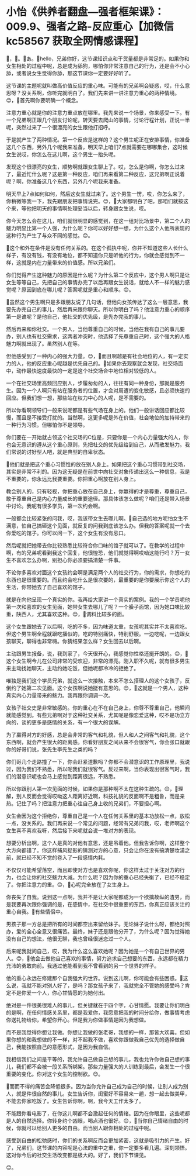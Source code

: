 # 小怡《供养者翻盘—强者框架课》：009.9、强者之路-反应重心【加微信 kc58567 获取全网情感课程】

🎼，🎼。🎼あ。🎼hello，兄弟你好，这节课知识点和干货量都是非常足的。如果你和女生相处的过程中呢，总是成为舔狗，哪怕你非常注意自己的行为，还是会不小心舔，或者说女生觉得你舔，那这节课你一定要好好听了。

这节课的主题呢就叫做高价值反应的重心味。可能有的兄弟啊会疑惑，哎，什么意思呀？没关系啊，你听完就明白了。我们先来讲一讲注意力重心的两种情境。😊，🎼首先啊你要明确一个概念。

注意力重心就是你的注意力重点放在哪里。我先来说一个场景，你来感受一下。有一个兄弟啊正跟几个朋友讨论呢，转天要去爬山的事情，讨论行程计划，正说一半呢，突然过来了一个很漂亮的女生跟他打招呼。

于是就产生了两种情况。第一个反应是这样的？这个男生呢正在安排事情，你准备这几个东西，另外几个呢我来准备，明天早上咱们7点就需要在哪哪集合，这时候女生说哎，你怎么在这儿啊，这个男生一抬头呢。

发现这个很漂亮的女生，顺势啊就跟女生聊上了。哎，怎么是你啊，你怎么过来了，最近忙什么呢？这是第一种反应，咱们再来看第二种反应，这兄弟啊正说着呢？啊，你准备这几个东西，另外几个呢我来准备。

明天早上7点如何如何，然后这女生就过来了。这个男生一愣，哎，你怎么来了，你稍微等我一下，我先跟朋友把事情说完。😊，🎼大家都明白了吧，那咱们就按这个来，等他把明天的事情啊处理妥当以后，转身跟女生说，哎。

你今天怎么会在这儿，咱们就很明显的感觉到，在这一组对比场景中，第二个人的魅力明显比第一个人强，为什么呢？你可以好好想一想，为什么这个人他所表现的这种行为产生了与众不同的感觉。😊。

🎼这个和外在条件是没有任何关系的。在这个孤执中呢，你并不知道这些人长什么样子，有没有钱，有没有地位，都不知道你只是听他的行为，你就会感觉到不一样，这就是内在力量带来的价值感。所以兄弟们。

你们觉得产生这种魅力的原因是什么呢？为什么第二个反应中，这个男人啊只是让女生等等自己，先把自己的事情办完了以后再跟女生说话，就给人不一样的魅力感觉呢？原因到底在哪儿呢？答案呢就是重心和顺序。😊。

🎼虽然这个男生啊只是多跟朋友说了几句话，但他向女孩传达了这么一层意思，我要先办完自己的事儿，然后再来跟你聊天。所以你明白了吗？他注意力重心的顺序第一是谁呢？是他自己，他社交的优先级，是先办完我的事儿。

然后再来和你社交。一个男人，当他尊重自己的时候，当他在我有自己的事儿要办，别人也有社交需求，这两者冲突时，他选择了先尊重自己时，这个强大的人格魅力啊就出现了。虽然别人在等。

但他感受到了一种内心的强大力量。😊，🎼而且啊越是有社会地位的人，有一定实力的人，他的反应重心呢越是优先自己的。🎼如果你去观察就会发现，社交场面中，动作最快速度最快的一定是这个社交场合中地位相对较低的人。

一个在社交场里高频回应别人，步履匆匆的人，往往有同一种身份，那就是服务生。因为一个人啊只有站在服务者的位置，才会对周遭的变化敏感，且必须快速的回应。但我们想一想，那些站在权力中心的人呢，是不需要的。

所以你看啊领导们一般来说呢都是有些气场在身上的。他们一般讲话回应都比较慢，而且是不接受打扰的。当然啊，这更多呢是外在价值，社会地位的加持带来的一种行为习惯。但哪怕你不是领导。

你们要在一开始就占领这个社交场的C位是，只要你是一个内心力量强大的人，你也会无意识的遵从这个重心原则，先把社交的优先级给到自己，从而散发魅力。我们常说的讨好型人吧，就是典型的自卑状态。

🎼他们就是把这个重心习惯性的放在别人身上。如果把这个重心习惯带到社交场，其实是非常不利的。因为这无疑是在前世中向社交对象传递出这么一种信息，我是不重要的，你永远比我要重要。你把重心啊放在别人身上。

教会别人的，只有轻视，你把重心放在自己身上，你赢得的才是尊重，尊重自己，敢于尊重自己是内心力量成长的重要途径。那具体该怎么做呢？咱们还是带入场景中讨论。我呢有很多学员，第一次约会啊。

一般都会比较紧张的问我，哎，我该带女生去哪儿啊。🎼自己选的地方呢怕女生不满意，怕自己搞砸这个见面，就反复的问我到底该怎么办。但我的答案呢就一个去你爱吃的馆子。你可以问一下，这个女生有没有忌口。

然后呢就把她带去你比较熟悉比较符合你口味的馆子就可以了。在教学的过程中啊，有的兄弟呢看到我这个回复，他很惶恐，他们就觉得啊哎呦这能行吗？万一女生不喜欢怎么办啊，别担心你必须要搞清楚一件事。

不论你多喜欢对面这个女孩约会啊是满足两个人的社交行为，你的需求，你想吃的东西也是很重要的。而且约会吃什么是很次要的，最重要的是你要展示你这个人的生活，你带她去了自己喜欢的馆子。

就是在向他呈现一个真实的你。我再给大家讲一个真实的案例。我的一个学员呢他第一次和喜欢的女生见面，她带女生去哪儿了呢？一个臊子面馆，因为她口味比较重，陕西人，尤其喜欢这种。😊，🎼调料比较多的面。

这个女生跟她去了以后啊，吃的不多，因为味道太重，女孩呢其实并不太喜欢吃。但这个男生啊全程就跟吃播似的，吃的特别痛快，特别舒服。一边吃呢，一边跟女孩聊天，聊得也非常嗨。你猜结果怎么样？女生回去以后啊。

主动跟男生报备，说，我到家了，今天很开心，我感觉你性格还挺开朗的。😊，🎼这个女生啊今儿在公司非常的受欢迎，非常的漂亮。刚入职不久呢，就有很多男生来主动找她聊天，主动约她吃饭，但她呢都冷冷的拒绝了。

唯独是我们这个学员兄弟，就这么一次接触，本来不怎么搭理人的这个女孩子，反倒约了她第二次见面。这个女孩啊说她挺有意思的。😊，🎼这就是一个男人，这种真实内心力量带来的魅力。我再跟你调调一次。

女孩子社交史是非常敏感的。你的重心在不在自己身上，你尊不尊重自己，他瞬间就能感觉到。有些兄弟啊对于这种社交关系，尤其呢是像恋爱这种，哎不是功立方向的，谈的更多是感情的关系，有一个很大的误解。

为了赢得对方的好感，总是会非常的客气和礼貌，但人和人之间客气和礼貌，这个东西啊，就会产生很大的距离感。你看好朋友之间从来不会很客气，你会张口就跟你的好哥们说，张先生李先生之类的吗？

你们哥几个走路撞了一下，你会赶紧道歉吗？你都不会潜意识的工作原理里，我说过，因为我们不熟悉，所以呢我们就很客气。反过来啊，当你表现出很客气时，我们的潜意识呢也会马上感觉到距离很远，不熟悉。

所以你跟别人第一次见面的时候，如果你是那种啊不太在这种生疏的。😊，🎼理解，别人反而会觉得哎呦这人距离好近啊，科技礼貌的反面啊不是粗鲁，而是亲热。记住了吗？把注意力把重心往自己身上收的兄弟们，不要担心啊。

女生会因为这个拒绝你，尊重自己是一个人在任何关系里的基本功放松一点，放松一点，没关系的。我们再来说一个常见的问题，经常有兄弟问我，哎，老师啊这个女生喜不喜欢我呀，然后接下来呢就会说一堆对方的表现。

想要分析出啊，这个人是真的对他有意思，还是吊着他。但我告诉你啊，这样整个大方向都错了。你这样捕风捉影的猜测对方的心意，只会让你在没有搞清楚妆潢之前，就已经不知不觉的卷入了一段感情内耗。

不仅仅可能希望落空，而且即使对方也是喜欢你呢，你这样太过于关注对方的行为，也会让你的社交魅力大减。为什么呢？因为你的重心已经失衡了，已经不稳定了。你把注意力的重。😊，🎼心呢完全放在了女生身上。

你丧失了自我。说到这一点啊，我并不是让大家呢都成为一个欲擒故纵的渣男，而是我要再次跟你强调的是，在感情中，在社交中很重要的东西，你真正应该关注的重心自我。🎼有些情侣中。

男孩子那一方总是把所有的时间都空出来留给妹子。无论妹子说什么呀，都绝对照办，爱的全心全意又很痛苦。最终，妹子还是跟他分开了，为什么呢？因为觉得她没有自己的想法，他很无聊，我也曾经很迷恋过一个人。

后来呢我就问自己，哎，我为什么这么喜欢她呢？因为她是一个有自己世界的男人。😊，🎼他会去做他自己喜欢的事情，努力追求自己想要的东西，永远都在精力充沛的勇敢向前。我通过他能看到我不曾看到的另一个世界的样子。

他的重心永远在修建那个自我强大的世界。说到这儿啊，你可能会有些困惑。🎼这么说，我就不能对别人好了，是吗？那女孩子来了，我就完全不管她的感受吗？肯定不是你爱一个人，你心甘情愿的为她付出。

绝对是一件很美很难人的事儿，但关键就在于四个字，心甘情愿。我要让你们明白的是啊，在任何情感关系里，都是我爱你，我愿意把我的时间分给你，做事情考虑你送礼物给你，希望你开心。但是我为你做事情是因为我想做。

而不是我觉得你想让我做。你想让我做的张老哥，我想的一样，那皆大欢喜。但如果你想的和我想做的不一样，对不起我不做，喜欢你跟做我自己优先的选择做自己，我能按照自己的意愿形式，是因为我自信。

我相信我们之间是平等的，我允许自己做自己想的事儿，我也允许你做自己想的事儿，我们都不会被一段关系所绑架。那些力量强大的人训练到最后，会发生一个很重要的变化。你对这个女生的控制欲。😊。

🎼而而不得的痛苦会降低很多。因为当你允许自己成为自己的时候，让别人成为别人，就是件很自然的事儿。女生告诉你，闺蜜好不容易来一趟，想一起去做美甲，不能去你家吃饭了。女生告诉你啊，啊，我今天工作太多了。

不能跟你看电影了，在你这儿啊都不会激起任何的情绪。因为在你眼里，这些呢都是人的自然选择。你转身约个凶眼，喝点酒也很好。😊，🎼当你自己情绪自由的时候，你就可以给别人更多的自由。而当别人跟你相处的过程中呢。

感受到自由的松弛感时，你们的关系啊反而会更加紧密，这就是吸引力的产生。好了，兄弟们，这节课的内容呢是心法的重中之重，你一定要多看几遍。深刻领悟。这对你今后的社交生活改变都是极大的。好了，我们下节课见。

😊。